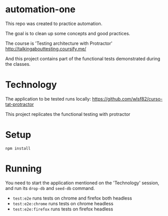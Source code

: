 # automation-one
This repo was created to practice automation.

The goal is to clean up some concepts and good practices.

The course is 'Testing architecture with Protractor'
http://talkingabouttesting.coursify.me/

And this project contains part of the functional tests demonstrated during the classes.


# Technology

The application to be tested runs locally: https://github.com/wlsf82/curso-tat-protractor

This project replicates the functional testing with protractor


# Setup

`npm install`


# Running

You need to start the application mentioned on the 'Technology' session, and run its `drop-db` and `seed-db` command.

- `test:e2e` runs tests on chrome and firefox both headless
- `test:e2e:chrome` runs tests on chrome headless
- `test:e2e:firefox` runs tests on firefox headless